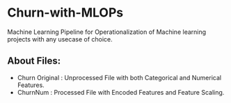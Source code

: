 # Churn-with-MLOPs

Machine Learning Pipeline for Operationalization of Machine learning projects with any usecase of choice. 

## About Files:
- Churn Original : Unprocessed File with both Categorical and Numerical Features.
- ChurnNum : Processed File with Encoded Features and Feature Scaling.

